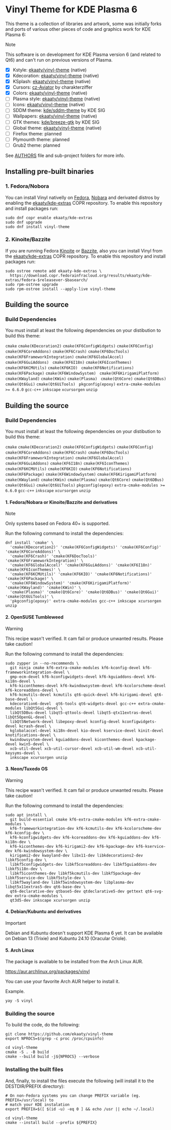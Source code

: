 # Vinyl Theme for KDE Plasma 6

This theme is a collection of libraries and artwork, some was initially forks and ports of various other 
pieces of code and graphics work for KDE Plasma 6:

>[!NOTE]
>This software is on development for KDE Plasma version 6 (and related to Qt6) and can't run on previous versions of Plasma.

- [x] Kstyle: [ekaaty/vinyl-theme](https://github.com/ekaaty/vinyl-theme/tree/main/kstyle/) (native)
- [x] Kdecoration: [ekaaty/vinyl-theme](https://github.com/ekaaty/vinyl-theme/tree/main/kdecoration/) (native)
- [x] KSplash: [ekaaty/vinyl-theme](https://github.com/ekaaty/vinyl-theme/tree/main/splash/) (native)
- [x] Cursors: [cz-Aviator](https://github.com/charakterziffer/cursor-toolbox/) by charakterziffer
- [x] Colors: [ekaaty/vinyl-theme](https://github.com/ekaaty/vinyl-theme/tree/main/colors/) (native)
- [ ] Plasma style: [ekaaty/vinyl-theme](https://github.com/ekaaty/vinyl-theme/tree/main/desktoptheme/) (native)
- [ ] Icons: [ekaaty/vinyl-theme](https://github.com/ekaaty/vinyl-theme/tree/main/icons/) (native)
- [ ] SDDM theme: [kde/sddm-theme](https://invent.kde.org/plasma/plasma-desktop/-/tree/master/sddm-theme) by KDE SIG
- [ ] Wallpapers: [ekaaty/vinyl-theme](https://github.com/ekaaty/vinyl-theme/tree/main/wallpapers/) (native)
- [ ] GTK themes: [kde/breeze-gtk](https://github.com/KDE/breeze-gtk) by KDE SIG
- [ ] Global theme: [ekaaty/vinyl-theme](https://github.com/ekaaty/vinyl-theme/tree/main/lookandfeel/) (native)
- [ ] Firefox theme: planned
- [ ] Plymounth theme: planned
- [ ] Grub2 theme: planned

See [AUTHORS](AUTHORS) file and sub-project folders for more info.

## Installing pre-built binaries

### 1\. Fedora/Nobora

You can install Vinyl nativelly on [Fedora](https://spins.fedoraproject.org/kde/), [Nobara](https://nobaraproject.org) 
and derivated distros by enabling the [ekaaty/kde-extras](https://copr.fedorainfracloud.org/coprs/ekaaty/kde-extras)
COPR repository. To enable this repository and install packages run:

```
sudo dnf copr enable ekaaty/kde-extras
sudo dnf upgrade
sudo dnf install vinyl-theme
```
### 2\. Kinoite/Bazzite

If you are running Fedora [Kinoite](https://fedoraproject.org/atomic-desktops/kinoite/) or 
[Bazzite](https://bazzite.gg/), also you can install Vinyl from the 
[ekaaty/kde-extras](https://copr.fedorainfracloud.org/coprs/ekaaty/kde-extras) COPR repository. 
To enable this repository and install packages run:

```
sudo ostree remote add ekaaty-kde-extras \
  https://download.copr.fedorainfracloud.org/results/ekaaty/kde-extras/fedora-$releasever-$basearch/
sudo rpm-ostree upgrade
sudo rpm-ostree install --apply-live vinyl-theme
```
## Building the source

### Build Dependencies

You must install at least the following dependencies on your distibution to
build this theme:

`cmake` `cmake(KDecoration2)` `cmake(KF6ConfigWidgets)` `cmake(KF6Config)` `
cmake(KF6CoreAddons)` `cmake(KF6Crash)` `cmake(KF6DocTools)` `
cmake(KF6FrameworkIntegration)` `cmake(KF6GlobalAccel)` `cmake(KF6GuiAddons)` `
cmake(KF6I18n)` `cmake(KF6IconThemes)` `cmake(KF6KCMUtils)` `cmake(KF6KIO)` `
cmake(KF6Notifications)` `cmake(KF6Package)` `cmake(KF6WindowSystem)` `
cmake(KF6KirigamiPlatform)` `cmake(KWayland)` `cmake(KWin)` `cmake(Plasma)` `
cmake(Qt6Core)` `cmake(Qt6DBus)` `cmake(Qt6Gui)` `cmake(Qt6UiTools)` `
pkgconfig(epoxy)` `extra-cmake-modules >= 6.6.0` `gcc-c++` `inkscape` `xcursorgen`
`unzip`


## Building the source

### Build Dependencies

You must install at least the following dependencies on your distibution to build this theme:

``cmake``
``cmake(KDecoration2)``
``cmake(KF6ConfigWidgets)``
``cmake(KF6Config)``
``cmake(KF6CoreAddons)``
``cmake(KF6Crash)``
``cmake(KF6DocTools)``
``cmake(KF6FrameworkIntegration)``
``cmake(KF6GlobalAccel)``
``cmake(KF6GuiAddons)``
``cmake(KF6I18n)``
``cmake(KF6IconThemes)``
``cmake(KF6KCMUtils)``
``cmake(KF6KIO)``
``cmake(KF6Notifications)``
``cmake(KF6Package)``
``cmake(KF6WindowSystem)``
``cmake(KF6KirigamiPlatform)``
``cmake(KWayland)``
``cmake(KWin)``
``cmake(Plasma)``
``cmake(Qt6Core)``
``cmake(Qt6DBus)``
``cmake(Qt6Gui)``
``cmake(Qt6UiTools)``
``pkgconfig(epoxy)``
``extra-cmake-modules >= 6.6.0``
``gcc-c++``
``inkscape``
``xcursorgen``
``unzip``

#### 1\. Fedora/Nobara or Kinoite/Bazzite and derivatives

> [!NOTE]
> Only systems based on Fedora 40+ is supported. 

Run the following command to install the dependencies:

```shell
dnf install 'cmake' \
  'cmake(KDecoration2)' 'cmake(KF6ConfigWidgets)' 'cmake(KF6Config)' 'cmake(KF6CoreAddons)' \
  'cmake(KF6Crash)' 'cmake(KF6DocTools)' 'cmake(KF6FrameworkIntegration)' \
  'cmake(KF6GlobalAccel)' 'cmake(KF6GuiAddons)' 'cmake(KF6I18n)' 'cmake(KF6IconThemes)' \
  'cmake(KF6KCMUtils)' 'cmake(KF6KIO)' 'cmake(KF6Notifications)' 'cmake(KF6Package)' \
  'cmake(KF6WindowSystem)' 'cmake(KF6KirigamiPlatform)' 'cmake(KWayland)' 'cmake(KWin)' \
  'cmake(Plasma)' 'cmake(Qt6Core)' 'cmake(Qt6DBus)' 'cmake(Qt6Gui)' 'cmake(Qt6UiTools)' \
  'pkgconfig(epoxy)' extra-cmake-modules gcc-c++ inkscape xcursorgen unzip
```

#### 2\. OpenSUSE Tumbleweed

> [!WARNING]
> This recipe wasn't verified. It cam fail or produce unwanted results. Please take caution!

Run the following command to install the dependencies:

```shell
sudo zypper in --no-recommends \
  git ninja cmake kf6-extra-cmake-modules kf6-kconfig-devel kf6-frameworkintegration-devel \
  gmp-ecm-devel kf6-kconfigwidgets-devel kf6-kguiaddons-devel kf6-ki18n-devel \
  kf6-kiconthemes-devel kf6-kwindowsystem-devel kf6-kcolorscheme-devel kf6-kcoreaddons-devel \
  kf6-kcmutils-devel kcmutils qt6-quick-devel kf6-kirigami-devel qt6-base-devel \
  kdecoration6-devel  qt6-tools qt6-widgets-devel gcc-c++ extra-cmake-modules libQt5Gui-devel \
  libQt5DBus-devel libqt5-qttools-devel libqt5-qtx11extras-devel libQt5OpenGL-devel \
  libQt5Network-devel libepoxy-devel kconfig-devel kconfigwidgets-devel kcrash-devel \
  kglobalaccel-devel ki18n-devel kio-devel kservice-devel kinit-devel knotifications-devel \
  kwindowsystem-devel kguiaddons-devel kiconthemes-devel kpackage-devel kwin5-devel \
  xcb-util-devel xcb-util-cursor-devel xcb-util-wm-devel xcb-util-keysyms-devel \
  inkscape xcursorgen unzip
```

#### 3\. Neon/Tuxedo OS

> [!WARNING]
> This recipe wasn't verified. It cam fail or produce unwanted results. Please take caution!

Run the following command to install the dependencies:

```shell
sudo apt install \
  git build-essential cmake kf6-extra-cmake-modules kf6-extra-cmake-modules \
  kf6-frameworkintegration-dev kf6-kcmutils-dev kf6-kcolorscheme-dev kf6-kconfig-dev \
  kf6-kconfigwidgets-dev kf6-kcoreaddons-dev kf6-kguiaddons-dev kf6-ki18n-dev \
  kf6-kiconthemes-dev kf6-kirigami2-dev kf6-kpackage-dev kf6-kservice-dev kf6-kwindowsystem-dev \
  kirigami2-dev kwayland-dev libx11-dev libkdecorations2-dev libkf5config-dev \
  libkf5configwidgets-dev libkf5coreaddons-dev libkf5guiaddons-dev libkf5i18n-dev \
  libkf5iconthemes-dev libkf5kcmutils-dev libkf5package-dev libkf5service-dev libkf5style-dev \
  libkf5wayland-dev libkf5windowsystem-dev libplasma-dev libqt5x11extras5-dev qt6-base-dev \
  qt6-declarative-dev qtbase5-dev qtdeclarative5-dev gettext qt6-svg-dev extra-cmake-modules \
  qt3d5-dev inkscape xcursorgen unzip
```

#### 4\. Debian/Kubuntu and derivatives

>[!IMPORTANT]
>Debian and Kubuntu doesn't support KDE Plasma 6 yet. 
>It can be available on Debian 13 (Trixie) and Kubuntu 24.10 (Oracular Oriole).

#### 5\. Arch Linux

The package is available to be installed from the Arch Linux AUR.

https://aur.archlinux.org/packages/vinyl

You can use your favorite Arch AUR helper to install it.

Example.

```shell
yay -S vinyl
```

### Building the source

To build the code, do the following:

```shell
git clone https://github.com/ekaaty/vinyl-theme
export NPROCS=$(grep -c proc /proc/cpuinfo)

cd vinyl-theme
cmake -S . -B build
cmake --build build -j${NPROCS} --verbose
```

### Installing the built files

And, finally, to install the files execute the following (will install it to the DESTDIR/PREFIX
directory):

```shell
# On non-Fedora systems you can change PREFIX variable (eg. PREFIX=/usr/local) to
# match your KDE instalation
export PREFIX=$([ $(id -u) -eq 0 ] && echo /usr || echo ~/.local)

cd vinyl-theme
cmake --install build --prefix ${PREFIX}
```
